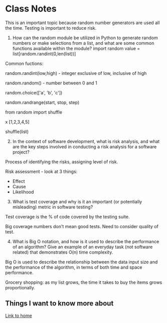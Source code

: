 # Class Notes

This is an important topic because random number generators are used all the time.  Testing is important to reduce risk.

1. How can the random module be utilized in Python to generate random numbers or make selections from a list, and what are some common functions available within the module?
import random
value = list[random.randint(0,len(list))]

Common fuctions:

random.randint(low,high) - integer exclusive of low, inclusive of high

random.random() - number between 0 and 1

random.choice(['a', 'b', 'c'])

random.randrange(start, stop, step)

from random import shuffle

x [1,2,3,4,5]

shuffle(list)

2. In the context of software development, what is risk analysis, and what are the key steps involved in conducting a risk analysis for a software project?

Process of identifying the risks, assigning level of risk.

Risk assessment - look at 3 things:
- Effect
- Cause
- Likelihood

3. What is test coverage and why is it an important (or potentially misleading) metric in software testing?

Test coverage is the % of code covered by the testing suite.  

Big coverage numbers don't mean good tests.  Need to consider quality of test.

4. What is Big O notation, and how is it used to describe the performance of an algorithm? Give an example of an everyday task (not software related) that demonstrates O(n) time complexity.

Big O is used to describe the relationship between the data input size and the performance of the algorithm, in terms of both time and space performance.

Grocery shopping: as my list grows, the time it takes to buy the items grows proportionally.

## Things I want to know more about

[Link to home](https://mikeshen7.github.io/reading-notes)
